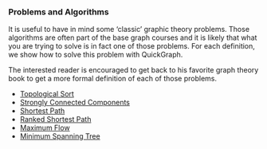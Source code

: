 ### Problems and Algorithms

It is useful to have in mind some ‘classic’ graphic theory problems. Those algorithms are often part of the base graph courses and it is likely that what you are trying to solve is in fact one of those problems. For each definition, we show how to solve this problem with QuickGraph.

The interested reader is encouraged to get back to his favorite graph theory book to get a more formal definition of each of those problems.

* [Topological Sort](Topological-Sort.md)
* [Strongly Connected Components](Strongly-Connected-Components.md)
* [Shortest Path](Shortest-Path.md)
* [Ranked Shortest Path](Ranked-Shortest-Path.md)
* [Maximum Flow](Maximum-Flow.md)
* [Minimum Spanning Tree](Minimum-Spanning-Tree.md)